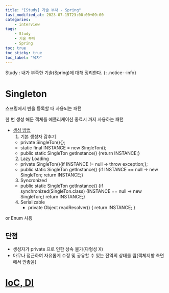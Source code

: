 ```yaml
---
title: "[Study] 기술 부채 - Spring"
last_modified_at: 2023-07-15T23:00:00+09:00
categories:
    - interview
tags:
    - Study
    - 기술 부채
    - Spring
toc: true
toc_sticky: true
toc_label: "목차"
---
```


Study : 내가 부족한 기술(Spring)에 대해 정리한다.
{: .notice--info}

# Singleton

스프링에서 빈을 등록할 때 사용되는 패턴

한 번 생성 해둔 객체를 에플리케이션 종료시 까지 사용하는 패턴

- [생성 방법](https://www.techiedelight.com/ko/implement-singleton-pattern-in-java/)
  1. 기본 생성자 감추기 
    - private SingleTon(){};
    - static final INSTANCE = new SingleTon();
    - public static SingleTon getInstance() {return INSTANCE;}
  2. Lazy Loading
    - private SingleTon(){if INSTANCE != null -> throw exception;};
    - public static SingleTon getInstance() {if INSTANCE == null -> new SingleTon; return INSTANCE;}
  3. Syncronized
    - public static SingleTon getInstance() {if synchronized(SingleTon.class) {INSTANCE == null -> new SingleTon;} return INSTANCE;}
  4. Serializable
     - private Object readResolver() { return INSTANCE; }

or Enum 사용

## 단점

- 생성자가 private 으로 인한 상속 불가(다형성 X)
- 아무나 접근하여 자유롭게 수정 및 공유할 수 있는 전역의 상태를 띔(객체지향 측면에서 안좋음)


# [IoC, DI](https://velog.io/@ohzzi/Spring-DIIoC-IoC-DI-%EA%B7%B8%EA%B2%8C-%EB%AD%94%EB%8D%B0)